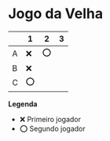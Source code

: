 # Jogo da Velha

|   | 1 | 2 | 3 |
|---|---|---|---|
| A |❌|⭕|   |
| B |❌|   |   |
| C |⭕   |   |   |

**Legenda**

- ❌ Primeiro jogador 
- ⭕ Segundo jogador